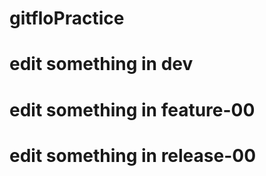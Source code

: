 # gitfloPractice


# edit something in dev

# edit something in feature-00

# edit something in release-00
